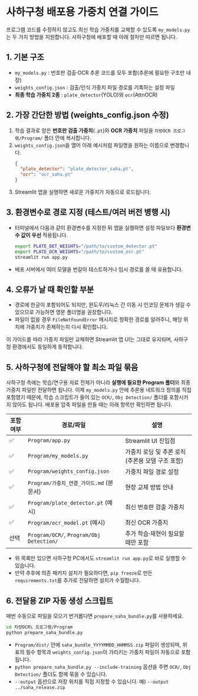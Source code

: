 # 사하구청 배포용 가중치 연결 가이드

프로그램 코드를 수정하지 않고도 최신 학습 가중치를 교체할 수 있도록 `my_models.py`는
두 가지 방법을 지원합니다. 사하구청에 배포할 때 아래 절차만 따르면 됩니다.

## 1. 기본 구조
- `my_models.py` : 번호판 검출·OCR 추론 코드를 모두 포함(추론에 필요한 구조만 내장)
- `weights_config.json` : 검출/인식 가중치 파일 경로를 기록하는 설정 파일
- **최종 학습 가중치 2종** : `plate_detector`(YOLO)와 `ocr`(AttnOCR)

## 2. 가장 간단한 방법 (weights_config.json 수정)
1. 학습 결과로 얻은 **번호판 검출 가중치**(`.pt`)와 **OCR 가중치** 파일을
   `차량OCR 프로그램/Program/` 폴더 안에 복사합니다.
2. `weights_config.json`을 열어 아래 예시처럼 파일명을 원하는 이름으로 변경합니다.
   ```json
   {
     "plate_detector": "plate_detector_saha.pt",
     "ocr": "ocr_saha.pt"
   }
   ```
3. Streamlit 앱을 실행하면 새로운 가중치가 자동으로 로드됩니다.

## 3. 환경변수로 경로 지정 (테스트/여러 버전 병행 시)
- 터미널에서 다음과 같이 환경변수를 지정한 뒤 앱을 실행하면 설정 파일보다
  **환경변수 값이 우선** 적용됩니다.
  ```bash
  export PLATE_DET_WEIGHTS="/path/to/custom_detector.pt"
  export PLATE_OCR_WEIGHTS="/path/to/custom_ocr.pt"
  streamlit run app.py
  ```
- 배포 서버에서 여러 모델을 번갈아 테스트하거나 임시 경로를 쓸 때 유용합니다.

## 4. 오류가 날 때 확인할 부분
- 경로에 한글이 포함되어도 되지만, 윈도우/리눅스 간 이동 시 인코딩 문제가 생길 수
  있으므로 가능하면 영문 폴더명을 권장합니다.
- 파일이 없을 경우 `FileNotFoundError` 메시지로 정확한 경로를 알려주니,
  해당 위치에 가중치가 존재하는지 다시 확인합니다.

이 가이드를 따라 가중치 파일만 교체하면 Streamlit 앱 UI는 그대로 유지되며,
사하구청 환경에서도 동일하게 동작합니다.

## 5. 사하구청에 전달해야 할 최소 파일 묶음
사하구청 측에는 학습/연구용 자료 전체가 아니라 **실행에 필요한 Program 폴더**와
최종 가중치 파일만 전달하면 됩니다. 이제 `my_models.py` 안에 추론용 네트워크 정의를
직접 포함했기 때문에, 학습 스크립트가 들어 있는 `OCR/`, `Obj Detection/` 폴더를
포함시키지 않아도 됩니다. 배포용 압축 파일을 만들 때는 아래 항목만 확인하면 됩니다.

| 포함 여부 | 경로/파일 | 설명 |
|-----------|-----------|------|
|✅|`Program/app.py`|Streamlit UI 진입점|
|✅|`Program/my_models.py`|가중치 로딩 및 추론 로직(추론용 모델 구조 포함)|
|✅|`Program/weights_config.json`|가중치 파일 경로 설정|
|✅|`Program/가중치_연결_가이드.md` (본 문서)|현장 교체 방법 안내|
|✅|`Program/plate_detector.pt` (예시)|최신 번호판 검출 가중치|
|✅|`Program/ocr_model.pt` (예시)|최신 OCR 가중치|
|선택|`Program/OCR/`, `Program/Obj Detection/`|추가 학습·재현이 필요할 때만 포함|

- 위 목록만 있으면 사하구청 PC에서도 `streamlit run app.py`로 바로 실행할 수 있습니다.
- 만약 추후에 의존 패키지 설치가 필요하다면, `pip freeze`로 만든 `requirements.txt`를 추가로 전달하면 설치가 수월합니다.

## 6. 전달용 ZIP 자동 생성 스크립트
매번 수동으로 파일을 모으기 번거롭다면 `prepare_saha_bundle.py`를 사용하세요.

```bash
cd 차량OCR\ 프로그램/Program
python prepare_saha_bundle.py
```

- `Program/dist/` 안에 `saha_bundle_YYYYMMDD_HHMMSS.zip` 파일이 생성되며, 위 표의 필수 항목과 `weights_config.json`이 가리키는 가중치 파일이 자동으로 포함됩니다.
- `python prepare_saha_bundle.py --include-training` 옵션을 주면 `OCR/`, `Obj Detection/` 폴더도 함께 묶을 수 있습니다.
- `--output` 옵션으로 저장 위치를 직접 지정할 수 있습니다. 예) `--output ../saha_release.zip`
